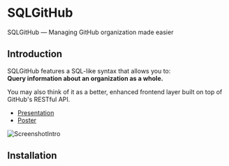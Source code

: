 # SQLGitHub

SQLGitHub — Managing GitHub organization made easier


## Introduction

SQLGitHub features a SQL-like syntax that allows you to:   
**Query information about an organization as a whole.**

You may also think of it as a better, enhanced frontend layer built on top of GitHub's RESTful API.

- [Presentation](assets/slides.pdf)
- [Poster](assets/poster.pdf)

![ScreenshotIntro](https://i.imgur.com/Ii355Ds.png)


## Installation

